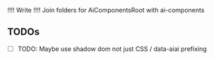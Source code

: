 !!!! Write
!!!! Join folders for AiComponentsRoot with ai-components

## TODOs

-   [ ] TODO: Maybe use shadow dom not just CSS / data-aiai prefixing
